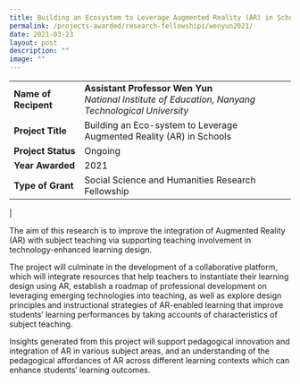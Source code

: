 ```yaml
---
title: Building an Ecosystem to Leverage Augmented Reality (AR) in Schools
permalink: /projects-awarded/research-fellowships/wenyun2021/
date: 2021-03-23
layout: post
description: ""
image: ""
---
```


|  |  |
|---|---|
| **Name of Recipent** | **Assistant Professor Wen Yun**<br>_National Institute of Education, Nanyang Technological University_ |
| **Project Title** | Building an Eco-system to Leverage Augmented Reality (AR) in Schools |
| **Project Status** | Ongoing |
| **Year Awarded** | 2021 |
| **Type of Grant** | Social Science and Humanities Research Fellowship |
|

The aim of this research is to improve the integration of Augmented Reality (AR) with subject teaching via supporting teaching involvement in technology-enhanced learning design.

The project will culminate in the development of a collaborative platform, which will integrate resources that help teachers to instantiate their learning design using AR, establish a roadmap of professional development on leveraging emerging technologies into teaching, as well as explore design principles and instructional strategies of AR-enabled learning that improve students’ learning performances by taking accounts of characteristics of subject teaching.

Insights generated from this project will support pedagogical innovation and integration of AR in various subject areas, and an understanding of the pedagogical affordances of AR across different learning contexts which can enhance students’ learning outcomes.